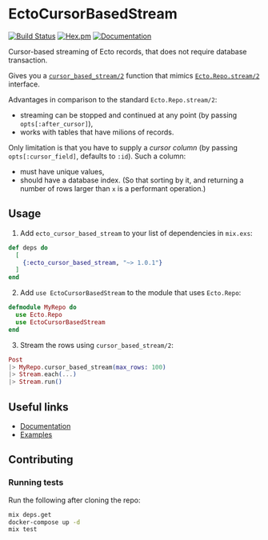 # EctoCursorBasedStream

[![Build Status](https://github.com/elixir-ecto/ecto/workflows/CI/badge.svg)](https://github.com/allegro/ecto-cursor-based-stream/actions) [![Hex.pm](https://img.shields.io/hexpm/v/ecto_cursor_based_stream.svg)](https://hex.pm/packages/ecto_cursor_based_stream) [![Documentation](https://img.shields.io/badge/documentation-gray)](https://hexdocs.pm/ecto_cursor_based_stream/)

Cursor-based streaming of Ecto records, that does not require database transaction.

Gives you a [`cursor_based_stream/2`](https://hexdocs.pm/ecto_cursor_based_stream/EctoCursorBasedStream.html#c:cursor_based_stream/2) function that mimics [`Ecto.Repo.stream/2`](https://hexdocs.pm/ecto/Ecto.Repo.html#c:stream/2) interface.

Advantages in comparison to the standard `Ecto.Repo.stream/2`:

- streaming can be stopped and continued at any point (by passing `opts[:after_cursor]`),
- works with tables that have milions of records.

Only limitation is that you have to supply a _cursor column_ (by passing `opts[:cursor_field]`, defaults to `:id`). Such a column:

- must have unique values,
- should have a database index. (So that sorting by it, and returning a number of rows larger than `x` is a performant operation.)

## Usage

1. Add `ecto_cursor_based_stream` to your list of dependencies in `mix.exs`:

```elixir
def deps do
  [
    {:ecto_cursor_based_stream, "~> 1.0.1"}
  ]
end
```

2. Add `use EctoCursorBasedStream` to the module that uses `Ecto.Repo`:

```elixir
defmodule MyRepo do
  use Ecto.Repo
  use EctoCursorBasedStream
end
```

3. Stream the rows using `cursor_based_stream/2`:

```elixir
Post
|> MyRepo.cursor_based_stream(max_rows: 100)
|> Stream.each(...)
|> Stream.run()
```

## Useful links

- [Documentation](https://hexdocs.pm/ecto_cursor_based_stream)
- [Examples](/test/ecto_cursor_based_stream_test.exs)

## Contributing

### Running tests

Run the following after cloning the repo:

```sh
mix deps.get
docker-compose up -d
mix test
```
